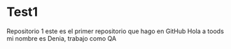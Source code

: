 # Test1
Repositorio 1
este es el primer repositorio que hago  en GitHub 
Hola a toods mi nombre es Denia, trabajo como QA 
